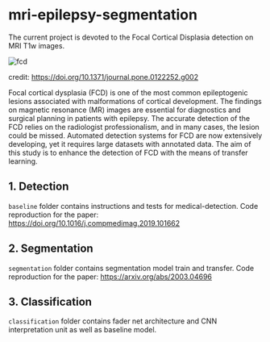 # mri-epilepsy-segmentation


The current project is devoted to the Focal Cortical Displasia detection on MRI T1w images.

![fcd](https://journals.plos.org/plosone/article/file?id=10.1371/journal.pone.0122252.g002&type=large)

credit:  https://doi.org/10.1371/journal.pone.0122252.g002

Focal cortical dysplasia (FCD) is one of the most common epileptogenic lesions associated with malformations of cortical development. The findings on magnetic resonance (MR) images are essential for diagnostics and surgical planning in patients with epilepsy. The accurate detection of the FCD relies on the radiologist professionalism, and in many cases, the lesion could be missed. Automated detection systems for FCD are now extensively developing, yet it requires large datasets with annotated data.  The aim of this study is to enhance the detection of FCD with the means of transfer learning.

## 1. Detection

`baseline` folder contains instructions and tests for medical-detection. 
Code reproduction for the paper: https://doi.org/10.1016/j.compmedimag.2019.101662

## 2. Segmentation

`segmentation` folder contains segmentation model train and transfer.
Code reproduction for the paper: https://arxiv.org/abs/2003.04696

## 3. Classification

`classification` folder contains fader net architecture and CNN interpretation unit as well as baseline model.
